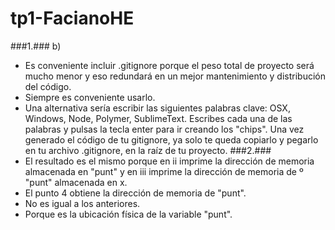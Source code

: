 # tp1-FacianoHE

###1.###
b) 
- Es conveniente incluir .gitignore porque el peso total de proyecto será mucho menor y eso redundará en un mejor mantenimiento y distribución del código.
- Siempre es conveniente usarlo.
- Una alternativa sería escribir las siguientes palabras clave: OSX, Windows, Node, Polymer, SublimeText.
Escribes cada una de las palabras y pulsas la tecla enter para ir creando los "chips".
Una vez generado el código de tu gitignore, ya solo te queda copiarlo y pegarlo en tu archivo .gitignore, en la raíz de tu proyecto.
###2.###
- El resultado es el mismo porque en ii imprime la dirección de memoria almacenada en "punt" y en iii imprime la dirección de memoria de  º "punt" almacenada en x.
- El punto 4 obtiene la dirección de memoria de "punt".
- No es igual a los anteriores.
- Porque es la ubicación física de la variable "punt".
